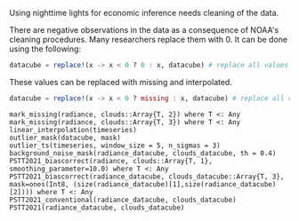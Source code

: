 Using nighttime lights for economic inference needs cleaning of the data.   

There are negative observations in the data as a consequence of NOAA's cleaning procedures. Many researchers replace them with 0. It can be done using the following:
```julia
datacube = replace!(x -> x < 0 ? 0 : x, datacube) # replace all values below 0 with 0
```
These values can be replaced with missing and interpolated. 
```julia
datacube = replace!(x -> x < 0 ? missing : x, datacube) # replace all values below 0 with missing
```

```@docs
mark_missing(radiance, clouds::Array{T, 2}) where T <: Any
mark_missing(radiance, clouds::Array{T, 3}) where T <: Any
linear_interpolation(timeseries)
outlier_mask(datacube, mask)
outlier_ts(timeseries, window_size = 5, n_sigmas = 3)
background_noise_mask(radiance_datacube, clouds_datacube, th = 0.4)
PSTT2021_biascorrect(radiance, clouds::Array{T, 1}, smoothing_parameter=10.0) where T <: Any
PSTT2021_biascorrect(radiance_datacube, clouds_datacube::Array{T, 3}, mask=ones(Int8, (size(radiance_datacube)[1],size(radiance_datacube)[2]))) where T <: Any
PSTT2021_conventional(radiance_datacube, clouds_datacube)
PSTT2021(radiance_datacube, clouds_datacube)


```
